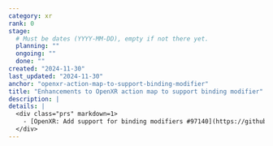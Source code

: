 ```yaml
---
category: xr
rank: 0
stage:
  # Must be dates (YYYY-MM-DD), empty if not there yet.
  planning: ""
  ongoing: ""
  done: ""
created: "2024-11-30"
last_updated: "2024-11-30"
anchor: "openxr-action-map-to-support-binding-modifier"
title: "Enhancements to OpenXR action map to support binding modifier"
description: |
details: |
  <div class="prs" markdown=1>
    - [OpenXR: Add support for binding modifiers #97140](https://github.com/godotengine/godot/pull/97140)
  </div>
---
```

